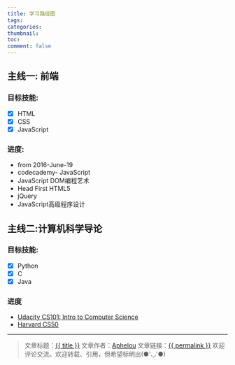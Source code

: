 ```yaml
---
title: 学习路径图
tags: 
categories:
thumbnail:
toc:
comment: false
---
```


## 主线一: 前端
### 目标技能:
-[x] HTML
-[x] CSS
-[x] JavaScript
### 进度:
- <Head First HTML and CSS> from 2016-June-19
- codecademy- JavaScript 
- JavaScript DOM编程艺术
- Head First HTML5
- jQuery
- JavaScript高级程序设计

## 主线二:计算机科学导论
### 目标技能:
-[x] Python
-[x] C
-[x] Java
### 进度
- [Udacity CS101: Intro to Computer Science][1]
- [Harvard CS50][2]


[1]:https://www.udacity.com/course/intro-to-computer-science--cs101
[2]:https://cs50.harvard.edu/














<!--more-->  


---

> 文章标题：<a href='{{ permalink }}' title='{{ title }}' >{{ title }}</a>
> 文章作者：[Aphelou](http://www.metideas.com)
> 文章链接：<a href='{{ permalink }}' title='{{ title }}' >{{ permalink }}</a>
> 欢迎评论交流。欢迎转载、引用，但希望标明出(●'◡'●)
